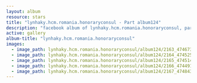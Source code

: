 ```yaml
---
layout: album
resource: stars
title: "lynhaky.hcm.romania.honoraryconsul - Part album124"
description: "facebook album of lynhaky.hcm.romania.honoraryconsul, part album124."
active: gallery
album-title: "lynhaky.hcm.romania.honoraryconsul"
images:
  - image_path: lynhaky.hcm.romania.honoraryconsul/album124/2163_474673090_1151619792988646_3261115428424672609_n.jpg
  - image_path: lynhaky.hcm.romania.honoraryconsul/album124/2164_474525654_1151619649655327_9015533655643798063_n.jpg
  - image_path: lynhaky.hcm.romania.honoraryconsul/album124/2165_474514634_1151619646321994_1540373584933465393_n.jpg
  - image_path: lynhaky.hcm.romania.honoraryconsul/album124/2166_474491770_1151619806321978_3130053062763042319_n.jpg
  - image_path: lynhaky.hcm.romania.honoraryconsul/album124/2167_474843473_1151619652988660_8137335665753144489_n.jpg
---
```


